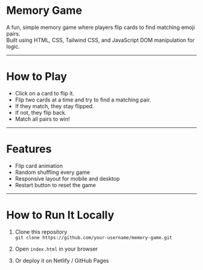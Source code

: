 # Memory Game

A fun, simple memory game where players flip cards to find matching emoji pairs.  
Built using HTML, CSS, Tailwind CSS, and JavaScript DOM manipulation for logic.

---

# How to Play

- Click on a card to flip it.
- Flip two cards at a time and try to find a matching pair.
- If they match, they stay flipped.
- If not, they flip back.
- Match all pairs to win!

---

# Features

- Flip card animation
- Random shuffling every game
- Responsive layout for mobile and desktop
- Restart button to reset the game

---

# How to Run It Locally

1. Clone this repository  
   `git clone https://github.com/your-username/memory-game.git`

2. Open `index.html` in your browser

3. Or deploy it on Netlify / GitHub Pages